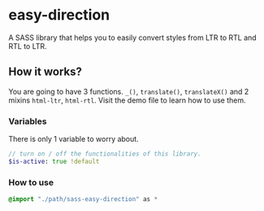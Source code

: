 # easy-direction
A SASS library that helps you to easily convert styles from LTR to RTL and RTL to LTR.

## How it works?
You are going to have 3 functions. `_()`, `translate()`, `translateX()` and 2 mixins `html-ltr`, `html-rtl`. Visit the demo file to learn how to use them.

### Variables
There is only 1 variable to worry about.
```sass
// turn on / off the functionalities of this library.
$is-active: true !default
```

### How to use
```sass
@import "./path/sass-easy-direction" as *
```
